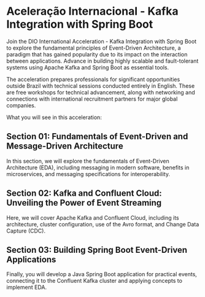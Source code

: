 # Aceleração Internacional - Kafka Integration with Spring Boot

Join the DIO International Acceleration - Kafka Integration with Spring Boot to explore the fundamental principles of Event-Driven Architecture, a paradigm that has gained popularity due to its impact on the interaction between applications. Advance in building highly scalable and fault-tolerant systems using Apache Kafka and Spring Boot as essential tools.

The acceleration prepares professionals for significant opportunities outside Brazil with technical sessions conducted entirely in English. These are free workshops for technical advancement, along with networking and connections with international recruitment partners for major global companies.

What you will see in this acceleration:

## Section 01: Fundamentals of Event-Driven and Message-Driven Architecture
In this section, we will explore the fundamentals of Event-Driven Architecture (EDA), including messaging in modern software, benefits in microservices, and messaging specifications for interoperability.

## Section 02: Kafka and Confluent Cloud: Unveiling the Power of Event Streaming
Here, we will cover Apache Kafka and Confluent Cloud, including its architecture, cluster configuration, use of the Avro format, and Change Data Capture (CDC).

## Section 03: Building Spring Boot Event-Driven Applications
Finally, you will develop a Java Spring Boot application for practical events, connecting it to the Confluent Kafka cluster and applying concepts to implement EDA.

